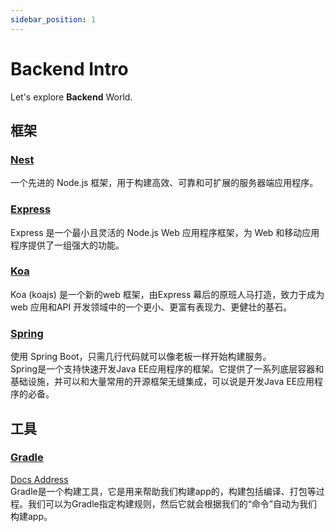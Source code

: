 ```yaml
---
sidebar_position: 1
---
```


# Backend Intro

Let's explore **Backend** World.

## 框架

### [Nest](https://nestjs.com/)
一个先进的 Node.js 框架，用于构建高效、可靠和可扩展的服务器端应用程序。
### [Express](https://expressjs.com/)
Express 是一个最小且灵活的 Node.js Web 应用程序框架，为 Web 和移动应用程序提供了一组强大的功能。
### [Koa](https://koajs.com/)
Koa (koajs) 是一个新的web 框架，由Express 幕后的原班人马打造，致力于成为web 应用和API 开发领域中的一个更小、更富有表现力、更健壮的基石。
### [Spring](https://spring.io/)
使用 Spring Boot，只需几行代码就可以像老板一样开始构建服务。  
Spring是一个支持快速开发Java EE应用程序的框架。它提供了一系列底层容器和基础设施，并可以和大量常用的开源框架无缝集成，可以说是开发Java EE应用程序的必备。

## 工具

### [Gradle](https://gradle.org/)
[Docs Address](/backendDocs/category/gradle)  
Gradle是一个构建工具，它是用来帮助我们构建app的，构建包括编译、打包等过程。我们可以为Gradle指定构建规则，然后它就会根据我们的“命令”自动为我们构建app。